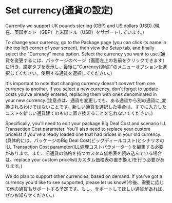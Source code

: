 # Set currency(通貨の設定)

Currently we support UK pounds sterling (GBP) and US dollars (USD).(現在、英国ポンド（GBP）と米国ドル（USD）をサポートしています。)

To change your currency, go to the Package page (you can click its name in the top left corner of your screen), then view the Setup tab, and finally select the "Currency" menu option. Select the currency you want to use.(通貨を変更するには、パッケージのページ（画面左上の名前をクリックできます）に行き、設定タブを表示し、最後に"Currency(通貨)"のメニューオプションを選択してください。使用する通貨を選択してください。)

It's important to note that changing currency doesn't _convert_ from one currency to another. If you select a new currency, don't forget to update costs you've already entered, replacing them with ones denominated in your new currency.(注意点は、通貨を変更しても、ある通貨から別の通貨に\_変換されるわけではないことです。新しい通貨を選択した場合は、すでに入力したコストを新しい通貨建てのものに置き換えることを忘れないでください。)

Specifically, you'll need to edit your package Big Deal Cost and scenario ILL Transaction Cost parameter. You'll also need to replace your custom pricelist if you've already loaded one that had prices in your old currency.(具体的には、パッケージのBig Deal Cost(ビッグディールコスト)とシナリオのILL Transaction Cost parameter(ILL処理コストパラメーター) を編集する必要があります。また、旧通貨の価格を持つカスタム価格表を読み込んでいる場合は、replace your custom pricelist(カスタム価格表の置き換え)を行う必要があります。)

We do plan to support other currencies, based on demand. If you've got a currency you'd like to see supported, please let us know!(今後、需要に応じて他の通貨もサポートする予定です。もし、サポートしてほしい通貨があれば、ぜひお知らせください。)
